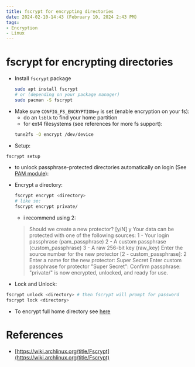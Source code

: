 ```yaml
---
title: fscrypt for encrypting directories
date: 2024-02-10-14:43 (February 10, 2024 2:43 PM)
tags:
- Encryption
- Linux
---
```


# fscrypt for encrypting directories
- Install `fscrypt` package
  ```bash
  sudo apt install fscrypt
  # or (depending on your package manager)
  sudo pacman -S fscrypt
  ```
- Make sure `CONFIG_FS_ENCRYPTION=y` is set (enable encryption on your fs):
  - do an `lsblk` to find your home partition
  - for ext4 filesystems (see references for more fs support):
  ```bash 
  tune2fs -O encrypt /dev/device
  ```
- Setup:
```bash
fscrypt setup
```
- to unlock passphrase-protected directories automatically on login (See [PAM module](https://wiki.archlinux.org/title/Fscrypt#PAM_module)):
- Encrypt a directory:
  ```bash
  fscrypt encrypt <directory>
  # like so:
  fscrypt encrypt private/
  ```
  - i recommend using 2:
  > Should we create a new protector? [y/N] y
    Your data can be protected with one of the following sources:
    1 - Your login passphrase (pam_passphrase)
    2 - A custom passphrase (custom_passphrase)
    3 - A raw 256-bit key (raw_key)
    Enter the source number for the new protector [2 - custom_passphrase]: 2
    Enter a name for the new protector: Super Secret
    Enter custom passphrase for protector "Super Secret":
    Confirm passphrase:
    "private/" is now encrypted, unlocked, and ready for use.

- Lock and Unlock:
```bash
fscrypt unlock <directory> # then fscrypt will prompt for password
fscrypt lock <directory>
```

- To encrypt full home directory see [here](https://wiki.archlinux.org/title/Fscrypt#Encrypt_a_home_directory)

# References
- [https://wiki.archlinux.org/title/Fscrypt](https://wiki.archlinux.org/title/Fscrypt)
